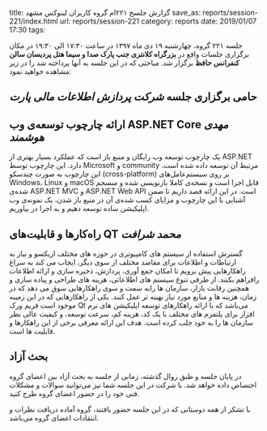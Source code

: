 title: گزارش جلسخ ۲۲۱ام گروه کاربران لینوکس مشهد
save_as: reports/session-221/index.html
url: reports/session-221
category: reports
date: 2019/01/07 17:30
tags:

جلسه ۲۲۱ گروه،  چهارشنبه ۱۹ دی ماه ۱۳۹۷ در ساعت  ۱۷:۳۰ الی ۱۹:۳۰ در مکان برگزاری جلسات
واقع در **بزرگراه کلانتری جنب پارک صدا و سیما هتل پردیسان سالن کنفرانس حافظ** برگزار
شد.
مباحثی که در این جلسه به
آنها پرداخته شد را در زیر مشاهده خواهید نمود:
<!--more-->


## حامی برگزاری جلسه *شرکت پردازش اطلاعات مالی پارت*

##  ارائه چارچوب توسعه‌ی وب ASP.NET Core *مهدی هوشمند*

یک چارچوب توسعه وب رایگان و منبع باز است که عملکرد بسیار بهتری از ASP.NET دارد. این چارچوب توسط Microsoft و community مرتبط آن توسعه داده شده است. این چارچوب به صورت چندسکو (cross-platform) بر روی سیستم‌عامل‌های Windows، Linux و macOS قابل اجرا است و نسخه‌ی کاملا بازنویسی شده و منسجم شده‌ی ASP.NET MVC و ASP.NET Web API است.
در این ارائه قصد داریم تا ضمن آشنایی با این چارچوب و مزایای کسب شده‌ی آن در منبع باز شدن، یک نمونه‌ی وب اپلیکیشن ساده توسعه دهیم و به اجرا در بیاوریم.

## راه‌کارها و قابلیت‌های QT *محمد شرافت*

گسترش استفاده از سیستم های کامپیوتری در حوزه های مختلف ازیکسو و نیاز به ارتباطات و اطلاعات برای مقاصد مختلف از سوی دیگر، ایجاب می کند به سراغ راهکارهایی پیش برویم تا امکان جمع آوری، پردازش، ذخیره سازی و ارائه اطلاعات رافراهم بکنند. از طرفی تنوع سیستم های اطلاعاتی، هزینه های طراحی و پیاده سازی و همچنین رقابت بازار، سازمان ها رابه سمت و سوی راهکارهایی سوق می دهد که در زمان، هزینه ها و منابع مورد نیاز بهینه تر عمل کنند. 
یکی از راهکارهایی که در این زمینه موجود است فریم ورک Qt می‌باشد که با ارائه راهکارهای توسعه اپلیکیشن های نرم افزار برای پلتفرم های مختلف با یک کد، هزینه کم، سرعت توسعه، و کیفیت عالی نظر سازمان ها را به خود جلب کرده است. 
هدف این ارائه معرفی برخی از این راهکارها و قابلیت ها است.


## بحث آزاد
در پایان جلسه و طبق روال گذشته، زمانی از جلسه به بحث آزاد بین اعضای گروه
اختصاص داده خواهد شد. با شرکت در این جلسه شما نیز می‌توانید سوالات و مشکلات
فنی خود را در حضور اعضای گروه طرح کنید.

با تشکر از همه دوستانی که در این جلسه حضور یافتند،
گروه آماده دریافت نظرات و انتقادات اعضای گروه می‌باشد.

